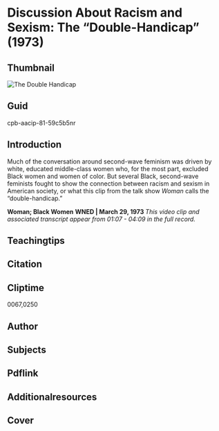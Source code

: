 # Discussion About Racism and Sexism: The “Double-Handicap” (1973)

## Thumbnail

![The Double Handicap](https://s3.amazonaws.com/americanarchive.org/primary_source_sets/4_Feminism.jpg "The Double Handicap")


## Guid
cpb-aacip-81-59c5b5nr

## Introduction

Much of the conversation around second-wave feminism was driven by white, educated middle-class women who, for the most part, excluded Black women and women of color. But several Black, second-wave feminists fought to show the connection between racism and sexism in American society, or what this clip from the talk show *Woman* calls the “double-handicap.”

<b>Woman; Black Women</b>
<b>WNED | March 29, 1973 </b>
<i>This video clip and associated transcript appear from 01:07 - 04:09 in the full record.</i>

## Teachingtips

## Citation

## Cliptime

0067,0250

## Author
## Subjects
## Pdflink
## Additionalresources
## Cover
